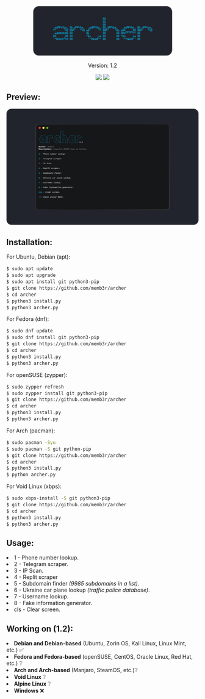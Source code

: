 <p align="center">
  <img src="Group 2 (3).png">
</p>

<p align="center">
  Version: 1.2
</p>

<p align="center">
  <img src="https://img.shields.io/github/repo-size/memb3r/archer"> <img src="https://img.shields.io/github/last-commit/memb3r/archer">
</p>

<h2>Preview:</h2>

<img src="archerterminal.png">

<h2>Installation:</h2>

<p>For Ubuntu, Debian (apt):</p>

```bash
$ sudo apt update
$ sudo apt upgrade
$ sudo apt install git python3-pip
$ git clone https://github.com/memb3r/archer
$ cd archer
$ python3 install.py
$ python3 archer.py 
```

<p>For Fedora (dnf):</p>

```bash
$ sudo dnf update
$ sudo dnf install git python3-pip
$ git clone https://github.com/memb3r/archer
$ cd archer
$ python3 install.py
$ python3 archer.py
```

<p>For openSUSE (zypper):</p>

```bash
$ sudo zypper refresh
$ sudo zypper install git python3-pip
$ git clone https://github.com/memb3r/archer
$ cd archer
$ python3 install.py
$ python3 archer.py
```

<p>For Arch (pacman):</p>

```bash
$ sudo pacman -Syu
$ sudo pacman -S git python-pip
$ git clone https://github.com/memb3r/archer
$ cd archer
$ python3 install.py
$ python archer.py
```

<p>For Void Linux (xbps):</p>

```bash
$ sudo xbps-install -S git python3-pip
$ git clone https://github.com/memb3r/archer
$ cd archer
$ python3 install.py
$ python3 archer.py
```

<h2>Usage:</h2>

<li>1 - Phone number lookup.</li>
<li>2 - Telegram scraper.</li>
<li>3 - IP Scan.</li>
<li>4 - Replit scraper</li>
<li>5 - Subdomain finder <i>(9985 subdomains in a list)</i>.</li>
<li>6 - Ukraine car plane lookup <i>(traffic police database)</i>.</li>
<li>7 - Username lookup.</li>
<li>8 - Fake information generator.</li>
<li>cls - Clear screen.</li>

<h2>Working on (1.2):</h2>
<li><b>Debian and Debian-based</b> (Ubuntu, Zorin OS, Kali Linux, Linux Mint, etc.) ✅</li>
<li><b>Fedora and Fedora-based</b> (openSUSE, CentOS, Oracle Linux, Red Hat, etc.) ❔</li>
<li><b>Arch and Arch-based</b> (Manjaro, SteamOS, etc.)❔</li>
<li><b>Void Linux</b> ❔</li>
<li><b>Alpine Linux</b> ❔</li>
<li><b>Windows</b> ❌</li>
